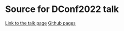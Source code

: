 # Source for DConf2022 talk

[Link to the talk page](https://dconf.org/2022/index.html#mathiasl)
[Github pages](TODO)
